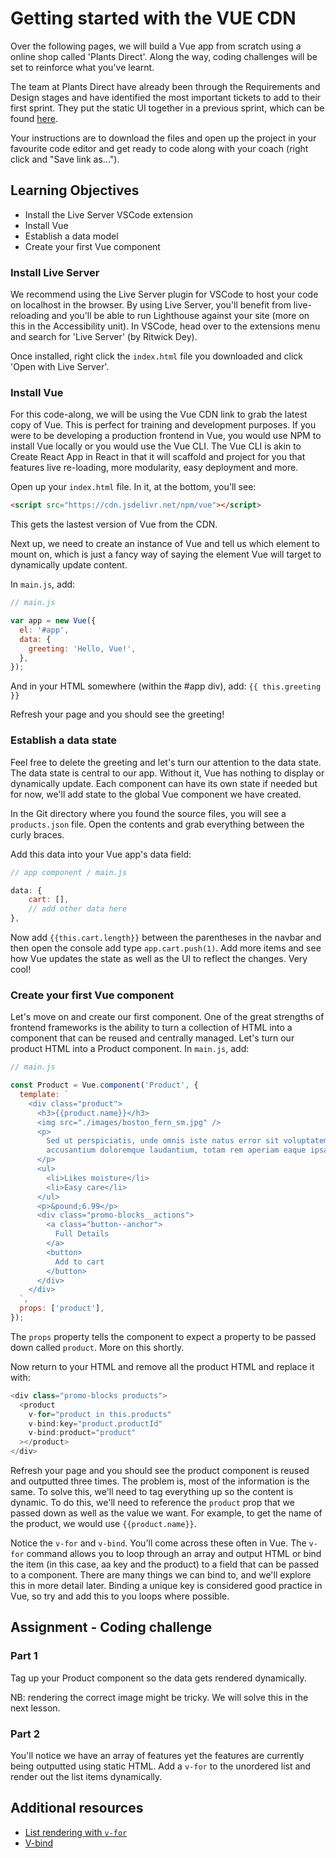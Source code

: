 # Getting started with the VUE CDN

Over the following pages, we will build a Vue app from scratch using a online shop called 'Plants Direct'. Along the way, coding challenges will be set to reinforce what you've learnt.

The team at Plants Direct have already been through the Requirements and Design stages and have identified the most important tickets to add to their first sprint. They put the static UI together in a previous sprint, which can be found [here](https://github.com/MultiverseLearningProducts/swe-solutions/tree/main/swe2/mod1/starter).

Your instructions are to download the files and open up the project in your favourite code editor and get ready to code along with your coach (right click and "Save link as...").

## Learning Objectives

- Install the Live Server VSCode extension
- Install Vue
- Establish a data model
- Create your first Vue component

### Install Live Server

We recommend using the Live Server plugin for VSCode to host your code on localhost in the browser. By using Live Server, you'll benefit from live-reloading and you'll be able to run Lighthouse against your site (more on this in the Accessibility unit). In VSCode, head over to the extensions menu and search for 'Live Server' (by Ritwick Dey).

Once installed, right click the `index.html` file you downloaded and click 'Open with Live Server'.

### Install Vue

For this code-along, we will be using the Vue CDN link to grab the latest copy of Vue. This is perfect for training and development purposes. If you were to be developing a production frontend in Vue, you would use NPM to install Vue locally or you would use the Vue CLI. The Vue CLI is akin to Create React App in React in that it will scaffold and project for you that features live re-loading, more modularity, easy deployment and more.

Open up your `index.html` file. In it, at the bottom, you'll see:

```html
<script src="https://cdn.jsdelivr.net/npm/vue"></script>
```

This gets the lastest version of Vue from the CDN.

Next up, we need to create an instance of Vue and tell us which element to mount on, which is just a fancy way of saying the element Vue will target to dynamically update content.

In `main.js`, add:

```javascript
// main.js

var app = new Vue({
  el: '#app',
  data: {
    greeting: 'Hello, Vue!',
  },
});
```

And in your HTML somewhere (within the #app div), add: `{{ this.greeting }}`

Refresh your page and you should see the greeting!

### Establish a data state

Feel free to delete the greeting and let's turn our attention to the data state. The data state is central to our app. Without it, Vue has nothing to display or dynamically update. Each component can have its own state if needed but for now, we'll add state to the global Vue component we have created.

In the Git directory where you found the source files, you will see a `products.json` file. Open the contents and grab everything between the curly braces.

Add this data into your Vue app's data field:

```javascript
// app component / main.js

data: {
    cart: [],
    // add other data here
},
```

Now add `{{this.cart.length}}` between the parentheses in the navbar and then open the console add type `app.cart.push(1)`. Add more items and see how Vue updates the state as well as the UI to reflect the changes. Very cool!

### Create your first Vue component

Let's move on and create our first component. One of the great strengths of frontend frameworks is the ability to turn a collection of HTML into a component that can be reused and centrally managed. Let's turn our product HTML into a Product component. In `main.js`, add:

```javascript
// main.js

const Product = Vue.component('Product', {
  template: `
    <div class="product">
      <h3>{{product.name}}</h3>
      <img src="./images/boston_fern_sm.jpg" />
      <p>
        Sed ut perspiciatis, unde omnis iste natus error sit voluptatem
        accusantium doloremque laudantium, totam rem aperiam eaque ipsa
      </p>
      <ul>
        <li>Likes moisture</li>
        <li>Easy care</li>
      </ul>
      <p>&pound;6.99</p>
      <div class="promo-blocks__actions">
        <a class="button--anchor">
          Full Details
        </a>        
        <button>
          Add to cart
        </button>
      </div>
    </div>
  `,
  props: ['product'],
});
```

The `props` property tells the component to expect a property to be passed down called `product`. More on this shortly.

Now return to your HTML and remove all the product HTML and replace it with:

```javascript
<div class="promo-blocks products">
  <product
    v-for="product in this.products"
    v-bind:key="product.productId"
    v-bind:product="product"
  ></product>
</div>
```

Refresh your page and you should see the product component is reused and outputted three times. The problem is, most of the information is the same. To solve this, we'll need to tag everything up so the content is dynamic. To do this, we'll need to reference the `product` prop that we passed down as well as the value we want. For example, to get the name of the product, we would use `{{product.name}}`.

Notice the `v-for` and `v-bind`. You'll come across these often in Vue. The `v-for` command allows you to loop through an array and output HTML or bind the item (in this case, aa key and the product) to a field that can be passed to a component. There are many things we can bind to, and we'll explore this in more detail later. Binding a unique key is considered good practice in Vue, so try and add this to you loops where possible.

## Assignment - Coding challenge

### Part 1

Tag up your Product component so the data gets rendered dynamically.

NB: rendering the correct image might be tricky. We will solve this in the next lesson.

### Part 2

You'll notice we have an array of features yet the features are currently being outputted using static HTML. Add a `v-for` to the unordered list and render out the list items dynamically.

## Additional resources

- [List rendering with `v-for`](https://vuejs.org/v2/guide/list.html)
- [V-bind](https://masteringjs.io/tutorials/vue/bind)
